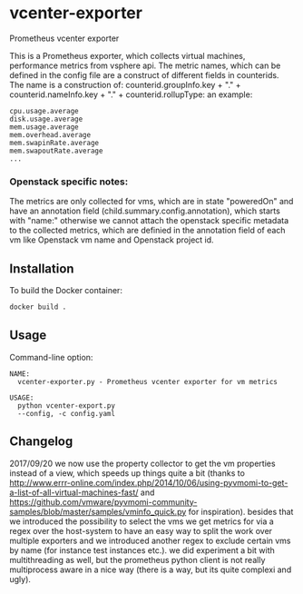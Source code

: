 # vcenter-exporter
Prometheus vcenter exporter


This is a Prometheus exporter, which collects virtual machines, performance metrics from vsphere api. 
The metric names, which can be defined in the config file are a construct of different fields in counterids.
The name is a construction of: counterid.groupInfo.key + "." + counterid.nameInfo.key + "." + counterid.rollupType:
an example:

```
cpu.usage.average
disk.usage.average
mem.usage.average
mem.overhead.average
mem.swapinRate.average
mem.swapoutRate.average
...
```

### Openstack specific notes:
The metrics are only collected for vms, which are in state "poweredOn" and have an annotation field (child.summary.config.annotation), which starts with "name:" otherwise
we cannot attach the openstack specific metadata to the collected metrics, which are definied in the annotation field of each vm like Openstack vm name and Openstack project id.



## Installation


To build the Docker container:

```bash
docker build .
```

## Usage

Command-line option:

```
NAME:
  vcenter-exporter.py - Prometheus vcenter exporter for vm metrics

USAGE:
  python vcenter-export.py
  --config, -c config.yaml
```


## Changelog

2017/09/20 we now use the property collector to get the vm properties instead of a view, which speeds up things quite a bit (thanks to http://www.errr-online.com/index.php/2014/10/06/using-pyvmomi-to-get-a-list-of-all-virtual-machines-fast/ and https://github.com/vmware/pyvmomi-community-samples/blob/master/samples/vminfo_quick.py for inspiration). besides that we introduced the possibility to select the vms we get metrics for via a regex over the host-system to have an easy way to split the work over multiple exporters and we introduced another regex to exclude certain vms by name (for instance test instances etc.). we did experiment a bit with multithreading as well, but the prometheus python client is not really multiprocess aware in a nice way (there is a way, but its quite complexi and ugly).
